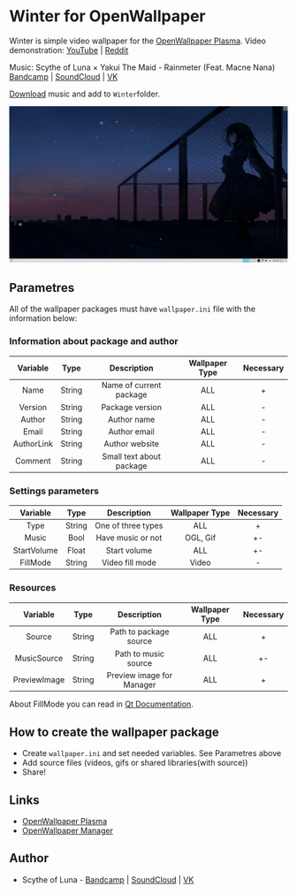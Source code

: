 # Winter for OpenWallpaper

Winter is simple video wallpaper for the [OpenWallpaper Plasma][wallpaper_plasma].
Video demonstration: [YouTube][youtube_winter] | [Reddit][reddit_link]

Music: Scythe of Luna × Yakui The Maid - Rainmeter (Feat. Macne Nana) [Bandcamp][luna_band] | [SoundCloud][luna_sc] | [VK][luna_vk]

[Download][music_link] music and add to `Winter`folder.

![preview][preview_img]

## Parametres

All of the wallpaper packages must have `wallpaper.ini` file with the information below:

### Information about package and author
|  Variable    | Type           | Description               | Wallpaper Type  |  Necessary  |
|    :---:     |     :---:      |     :---:                 |     :---:       |    :---:    |
| Name         | String         | Name of current package   | ALL             | +           |
| Version      | String         | Package version           | ALL             | -           |
| Author       | String         | Author name               | ALL             | -           |
| Email        | String         | Author email              | ALL             | -           |
| AuthorLink   | String         | Author website            | ALL             | -           |
| Comment      | String         | Small text about package  | ALL             | -           |

### Settings parameters
|  Variable    | Type           | Description               | Wallpaper Type  |  Necessary  |
|    :---:     |     :---:      |     :---:                 |     :---:       |    :---:    |
| Type         | String         | One of three types        | ALL             | +           |
| Music        | Bool           | Have music or not         | OGL, Gif        | +-          |
| StartVolume  | Float          | Start volume              | ALL             | +-          |
| FillMode     | String         | Video fill mode           | Video           | -           |

### Resources

|  Variable    | Type           | Description               | Wallpaper Type  |  Necessary  |
|    :---:     |     :---:      |     :---:                 |     :---:       |    :---:    |
| Source       | String         | Path to package source    | ALL             | +           |
| MusicSource  | String         | Path to music source      | ALL             | +-          |
| PreviewImage | String         | Preview image for Manager | ALL             | +           |


About FillMode you can read in [Qt Documentation][qt_fillmode_doc].

## How to create the wallpaper package

* Create `wallpaper.ini` and set needed variables. See Parametres above
* Add source files (videos, gifs or shared libraries(with source))
* Share!

## Links

* [OpenWallpaper Plasma][wallpaper_plasma]
* [OpenWallpaper Manager][wallpaper_manager]

## Author

* Scythe of Luna - [Bandcamp][luna_band] | [SoundCloud][luna_sc] | [VK][luna_vk]

[//]: # (LINKS)
[qt_doc]: https://doc.qt.io/qt-5/reference-overview.html
[qt_fillmode_doc]: https://doc.qt.io/qt-5/qml-qtmultimedia-video.html#fillMode-prop
[youtube_winter]: https://www.youtube.com/watch?v=saqVNwlUweo
[reddit_link]: https://www.reddit.com/r/OpenWallpaper/comments/ex8y2z/winter/
[preview_img]: docs/preview_gh.png
[music_link]: https://drive.google.com/file/d/1o9ZlvhfUjFKOcbIXC5_2L2SzjPibUIcX/view?usp=sharing
[luna_band]: https://scythe-of-luna.bandcamp.com/
[luna_sc]: https://soundcloud.com/scythe_of_luna
[luna_vk]: https://vk.com/scythe_of_luna
[wallpaper_manager]: https://github.com/Samsuper12/OpenWallpaper-Manager
[wallpaper_plasma]: https://github.com/Samsuper12/OpenWallpaper-Plasma
